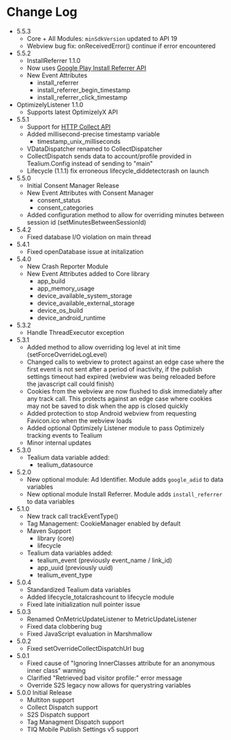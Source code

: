 # Change Log
- 5.5.3
    - Core + All Modules: `minSdkVersion` updated to API 19
    - Webview bug fix: onReceivedError() continue if error encountered
- 5.5.2
    - InstallReferrer 1.1.0
     - Now uses [Google Play Install Referrer API](https://developer.android.com/google/play/installreferrer/overview)
     - New Event Attributes 
         - install_referrer
         - install_referrer_begin_timestamp
         - install_referrer_click_timestamp
 - OptimizelyListener 1.1.0
     - Supports latest OptimizelyX API
- 5.5.1
    - Support for [HTTP Collect API](https://community.tealiumiq.com/t5/Universal-Data-Hub/Tealium-Collect-HTTP-API/ta-p/16893)
    - Added millisecond-precise timestamp variable 
        - timestamp_unix_milliseconds
    - VDataDispatcher renamed to CollectDispatcher
    - CollectDispatch sends data to account/profile provided in Tealium.Config instead of sending to "main"
    - Lifecycle (1.1.1) fix erroneous lifecycle_diddetectcrash on launch 
- 5.5.0
    - Initial Consent Manager Release
    - New Event Attributes with Consent Manager
        - consent_status
        - consent_categories
    - Added configuration method to allow for overriding minutes between session id (setMinutesBetweenSessionId)
- 5.4.2
    - Fixed database I/O violation on main thread
- 5.4.1
    - Fixed openDatabase issue at initalization
- 5.4.0
    - New Crash Reporter Module
    - New Event Attributes added to Core library
        - app_build
        - app_memory_usage
        - device_available_system_storage
        - device_available_external_storage
        - device_os_build
        - device_android_runtime
- 5.3.2
    - Handle ThreadExecutor exception
- 5.3.1
    - Added method to allow overriding log level at init time (setForceOverrideLogLevel)
    - Changed calls to webview to protect against an edge case where the first event is not sent after a period of inactivity, if the publish settings timeout had expired (webview was being reloaded before the javascript call could finish)
    - Cookies from the webview are now flushed to disk immediately after any track call. This protects against an edge case where cookies may not be saved to disk when the app is closed quickly
    - Added protection to stop Android webview from requesting Favicon.ico when the webview loads
    - Added optional Optimizely Listener module to pass Optimizely tracking events to Tealium
    - Minor internal updates
- 5.3.0
    - Tealium data variable added:
        - tealium_datasource 
- 5.2.0
    - New optional module: Ad Identifier. Module adds ```google_adid``` to data variables
    - New optional module Install Referrer. Module adds ```install_referrer``` to data variables
- 5.1.0
    - New track call trackEventType()
    - Tag Management: CookieManager enabled by default
    - Maven Support
        - library (core)
        - lifecycle
    - Tealium data variables added:
        - tealium_event (previously event_name / link_id)
        - app_uuid (previously uuid)
        - tealium_event_type
- 5.0.4
    - Standardized Tealium data variables
    - Added lifecycle_totalcrashcount to lifecycle module
    - Fixed late initialization null pointer issue
- 5.0.3
	- Renamed OnMetricUpdateListener to MetricUpdateListener
	- Fixed data clobbering bug
	- Fixed JavaScript evaluation in Marshmallow
- 5.0.2
    - Fixed setOverrideCollectDispatchUrl bug
- 5.0.1 
    - Fixed cause of "Ignoring InnerClasses attribute for an anonymous inner class" warning
    - Clarified "Retrieved bad visitor profile:" error message
    - Override S2S legacy now allows for querystring variables
- 5.0.0 Initial Release
    - Multiton support
    - Collect Dispatch support
    - S2S Dispatch support
    - Tag Managment Dispatch support
    - TIQ Mobile Publish Settings v5 support
